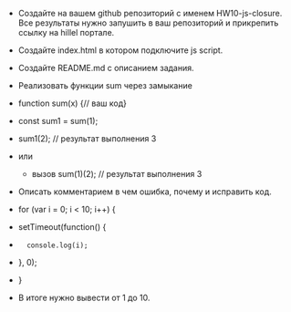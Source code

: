 * Создайте на вашем github репозиторий с именем HW10-js-closure. Все результаты нужно запушить в ваш репозиторий и прикрепить ссылку на hillel портале.
* Создайте index.html в котором подключите js script.
* Создайте README.md с описанием задания.
* Реализовать функции sum через замыкание
* function sum(x) {// ваш код}


* const sum1 = sum(1);
* sum1(2); // результат выполнения 3
* или 
	* вызов sum(1)(2); // результат выполнения 3


* Описать комментарием в чем ошибка, почему и исправить код.
* for (var i = 0; i < 10; i++) {
 *    setTimeout(function() {
  *       console.log(i);
 *    }, 0);
* }

* В итоге нужно вывести от 1 до 10.
